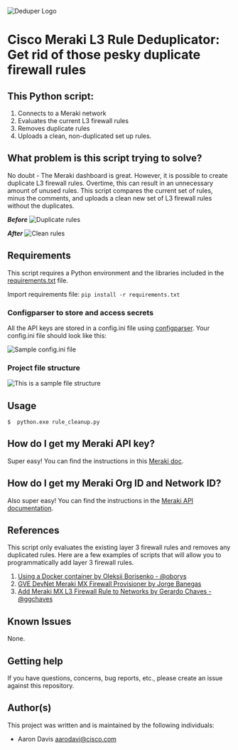 ![Deduper Logo](https://github.com/dirflash/Meraki_L3_Rules/blob/master/images/Deduper.svg)

# Cisco Meraki L3 Rule Deduplicator: Get rid of those pesky duplicate firewall rules

## **This Python script:**

1. Connects to a Meraki network
2. Evaluates the current L3 firewall rules
3. Removes duplicate rules
4. Uploads a clean, non-duplicated set up rules.

## What problem is this script trying to solve?

No doubt - The Meraki dashboard is great. However, it is possible to create duplicate L3 firewall rules. Overtime, this can result in an unnecessary amount of unused rules. This script compares the current set of rules, minus the comments, and uploads a clean new set of L3 firewall rules without the duplicates.

**_Before_**
![Duplicate rules](https://github.com/dirflash/Meraki_L3_Rules/blob/master/images/dup_rules_b4.jpg)

**_After_**
![Clean rules](https://github.com/dirflash/Meraki_L3_Rules/blob/master/images/after.JPG)

## Requirements

This script requires a Python environment and the libraries included in the [requirements.txt](https://github.com/dirflash/Meraki_L3_Rules/blob/master/requirements.txt) file.

Import requirements file: `pip install -r requirements.txt`

### Configparser to store and access secrets

All the API keys are stored in a config.ini file using [configparser](https://docs.python.org/3/library/configparser.html). Your config.ini file should look like this:

![Sample config.ini file](https://github.com/dirflash/Meraki_L3_Rules/blob/master/images/config.jpg)

### Project file structure

![This is a sample file structure](https://github.com/dirflash/Meraki_L3_Rules/blob/master/images/file_structure.JPG)

## Usage

```
$  python.exe rule_cleanup.py
```

## How do I get my Meraki API key?

Super easy! You can find the instructions in this [Meraki doc](https://documentation.meraki.com/General_Administration/Other_Topics/Cisco_Meraki_Dashboard_API).

## How do I get my Meraki Org ID and Network ID?

Also super easy! You can find the instructions in the [Meraki API documentation](https://documentation.meraki.com/General_Administration/Other_Topics/Cisco_Meraki_Dashboard_API).

## References

This script only evaluates the existing layer 3 firewall rules and removes any duplicated rules. Here are a few examples of scripts that will allow you to programmatically add layer 3 firewall rules.

1. [Using a Docker container by Oleksii Borisenko - @oborys](https://developer.cisco.com/codeexchange/github/repo/oborys/Automation_Update_the_L3_firewall_rules_Meraki/)
2. [GVE DevNet Meraki MX Firewall Provisioner by Jorge Banegas](https://developer.cisco.com/codeexchange/github/repo/gve-sw/GVE_DevNet_Meraki_MX_Firewall_Provisioner/)
3. [Add Meraki MX L3 Firewall Rule to Networks by Gerardo Chaves - @ggchaves](https://developer.cisco.com/codeexchange/github/repo/CiscoSE/AddMerakiMXL3FirewallRuleToNetworks/)

## Known Issues

None.

## Getting help

If you have questions, concerns, bug reports, etc., please create an issue against this repository.

## Author(s)

This project was written and is maintained by the following individuals:

- Aaron Davis <aarodavi@cisco.com>
